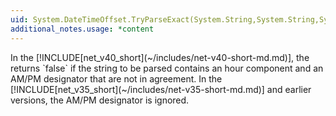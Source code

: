```yaml
---
uid: System.DateTimeOffset.TryParseExact(System.String,System.String,System.IFormatProvider,System.Globalization.DateTimeStyles,System.DateTimeOffset@)
additional_notes.usage: *content
---
```


<p>In the [!INCLUDE[net_v40_short](~/includes/net-v40-short-md.md)], the <xref href="erload:System.DateTimeOffset.TryParseExact"></xref> returns `false` if the string to be parsed contains an hour component and an AM/PM designator that are not in agreement. In the [!INCLUDE[net_v35_short](~/includes/net-v35-short-md.md)] and earlier versions, the AM/PM designator is ignored.</p>



